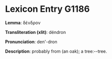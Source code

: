 # Lexicon Entry G1186

**Lemma**: δένδρον

**Transliteration (xlit)**: déndron

**Pronunciation**: den'-dron

**Description**:
probably from  (an oak); a tree:--tree.
